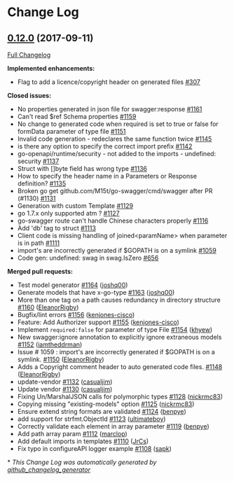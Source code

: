 # Change Log

## [0.12.0](https://github.com/M15t/go-swagger/tree/0.12.0) (2017-09-11)

[Full Changelog](https://github.com/M15t/go-swagger/compare/0.11.0...0.12.0)

**Implemented enhancements:**

- Flag to add a licence/copyright header on generated files [\#307](https://github.com/M15t/go-swagger/issues/307)

**Closed issues:**

- No properties generated in json file for swagger:response [\#1161](https://github.com/M15t/go-swagger/issues/1161)
- Can't read $ref Schema properties [\#1159](https://github.com/M15t/go-swagger/issues/1159)
- No change to generated code when required is set to true or false for formData parameter of type file [\#1151](https://github.com/M15t/go-swagger/issues/1151)
- Invalid code generation - redeclares the same function twice [\#1145](https://github.com/M15t/go-swagger/issues/1145)
- is there any option to specify the correct import prefix [\#1142](https://github.com/M15t/go-swagger/issues/1142)
- go-openapi/runtime/security - not added to the imports - undefined: security [\#1137](https://github.com/M15t/go-swagger/issues/1137)
- Struct with \[\]byte field has wrong type [\#1136](https://github.com/M15t/go-swagger/issues/1136)
- How to specify the header name in a Parameters or Response definition? [\#1135](https://github.com/M15t/go-swagger/issues/1135)
- Broken go get github.com/M15t/go-swagger/cmd/swagger after PR \(\#1130\) [\#1131](https://github.com/M15t/go-swagger/issues/1131)
- Generation with custom Template [\#1129](https://github.com/M15t/go-swagger/issues/1129)
- go 1.7.x only supported atm ? [\#1127](https://github.com/M15t/go-swagger/issues/1127)
- go-swagger route can't handle Chinese characters properly [\#1116](https://github.com/M15t/go-swagger/issues/1116)
- Add 'db' tag to struct [\#1113](https://github.com/M15t/go-swagger/issues/1113)
- Client code is missing handling of joined\<paramName\> when parameter is in path [\#1111](https://github.com/M15t/go-swagger/issues/1111)
- import's are incorrectly generated if $GOPATH is on a symlink [\#1059](https://github.com/M15t/go-swagger/issues/1059)
- Code gen: undefined: swag in swag.IsZero [\#656](https://github.com/M15t/go-swagger/issues/656)

**Merged pull requests:**

- Test model generator [\#1164](https://github.com/M15t/go-swagger/pull/1164) ([joshq00](https://github.com/joshq00))
- Generate models that have x-go-type [\#1163](https://github.com/M15t/go-swagger/pull/1163) ([joshq00](https://github.com/joshq00))
- More than one tag on a path causes redundancy in directory structure [\#1160](https://github.com/M15t/go-swagger/pull/1160) ([EleanorRigby](https://github.com/EleanorRigby))
- Bugfix/lint errors [\#1156](https://github.com/M15t/go-swagger/pull/1156) ([kenjones-cisco](https://github.com/kenjones-cisco))
- Feature: Add Authorizer support [\#1155](https://github.com/M15t/go-swagger/pull/1155) ([kenjones-cisco](https://github.com/kenjones-cisco))
- Implement `required:false` for parameter of type File [\#1154](https://github.com/M15t/go-swagger/pull/1154) ([khyew](https://github.com/khyew))
- New swagger:ignore annotation to explicitly ignore extraneous models [\#1152](https://github.com/M15t/go-swagger/pull/1152) ([iamtheddrman](https://github.com/iamtheddrman))
- Issue \# 1059 : import's are incorrectly generated if $GOPATH is on a symlink. [\#1150](https://github.com/M15t/go-swagger/pull/1150) ([EleanorRigby](https://github.com/EleanorRigby))
- Adds a Copyright comment header to auto generated code files. [\#1148](https://github.com/M15t/go-swagger/pull/1148) ([EleanorRigby](https://github.com/EleanorRigby))
- update-vendor [\#1132](https://github.com/M15t/go-swagger/pull/1132) ([casualjim](https://github.com/casualjim))
- Update vendor [\#1130](https://github.com/M15t/go-swagger/pull/1130) ([casualjim](https://github.com/casualjim))
- Fixing Un/MarshalJSON calls for polymorphic types [\#1128](https://github.com/M15t/go-swagger/pull/1128) ([nickrmc83](https://github.com/nickrmc83))
- Copying missing "existing-models" option [\#1125](https://github.com/M15t/go-swagger/pull/1125) ([nickrmc83](https://github.com/nickrmc83))
- Ensure extend string formats are validated [\#1124](https://github.com/M15t/go-swagger/pull/1124) ([benpye](https://github.com/benpye))
- add support for strfmt.ObjectId [\#1123](https://github.com/M15t/go-swagger/pull/1123) ([ultimateboy](https://github.com/ultimateboy))
- Correctly validate each element in array parameter [\#1119](https://github.com/M15t/go-swagger/pull/1119) ([benpye](https://github.com/benpye))
- Add path array param [\#1112](https://github.com/M15t/go-swagger/pull/1112) ([marclop](https://github.com/marclop))
- Add default imports in templates [\#1110](https://github.com/M15t/go-swagger/pull/1110) ([JrCs](https://github.com/JrCs))
- Fix typo in configureAPI logger example [\#1108](https://github.com/M15t/go-swagger/pull/1108) ([sapk](https://github.com/sapk))

\* _This Change Log was automatically generated by [github_changelog_generator](https://github.com/skywinder/Github-Changelog-Generator)_
